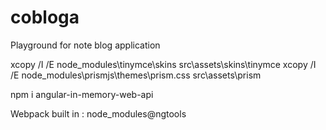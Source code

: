 # cobloga
Playground for note blog application


xcopy /I /E node_modules\tinymce\skins src\assets\skins\tinymce
xcopy /I /E node_modules\prismjs\themes\prism.css src\assets\prism

npm i angular-in-memory-web-api

Webpack built in : node_modules\@ngtools 